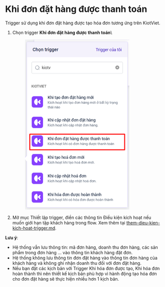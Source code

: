 # Khi đơn đặt hàng được thanh toán

Trigger sử dụng khi đơn đặt hàng được tạo hóa đơn tương ứng trên KiotViet.

1.  Chọn trigger **Khi đơn đặt hàng được thanh toán**\


    <figure><img src="../../../../.gitbook/assets/image (645).png" alt="" width="337"><figcaption></figcaption></figure>
2. Mở mục Thiết lập trigger, điền các thông tin Điều kiện kích hoạt nếu muốn giới hạn tập khách hàng trong flow. Xem thêm tại [them-dieu-kien-kich-hoat-trigger.md](../them-dieu-kien-kich-hoat-trigger.md "mention").

**Lưu ý**:

* Hệ thống vẫn lưu thông tin: mã đơn hàng, doanh thu đơn hàng, các sản phẩm trong đơn hàng ... vào thông tin khách hàng đặt đơn.
* Hệ thống không lưu thông tin đơn đặt hàng vào thông tin đơn hàng của khách hàng và không ghi nhận doanh thu đối với đơn đặt hàng.
* Nếu bạn đặt các kịch bản với Trigger Khi hóa đơn được tạo, Khi hóa đơn hoàn thành thì nên thiết kế kịch bản phù hợp vì hành động tạo hóa đơn cho đơn đặt hàng sẽ thực hiện nhiều hơn 1 kịch bản.
